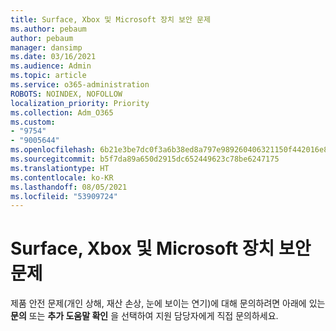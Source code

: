 ```yaml
---
title: Surface, Xbox 및 Microsoft 장치 보안 문제
ms.author: pebaum
author: pebaum
manager: dansimp
ms.date: 03/16/2021
ms.audience: Admin
ms.topic: article
ms.service: o365-administration
ROBOTS: NOINDEX, NOFOLLOW
localization_priority: Priority
ms.collection: Adm_O365
ms.custom:
- "9754"
- "9005644"
ms.openlocfilehash: 6b21e3be7dc0f3a6b38ed8a797e989260406321150f442016e885f6728ea63b7
ms.sourcegitcommit: b5f7da89a650d2915dc652449623c78be6247175
ms.translationtype: HT
ms.contentlocale: ko-KR
ms.lasthandoff: 08/05/2021
ms.locfileid: "53909724"
---
```

# <a name="surface-xbox-and-microsoft-devices-safety-concerns"></a>Surface, Xbox 및 Microsoft 장치 보안 문제

제품 안전 문제(개인 상해, 재산 손상, 눈에 보이는 연기)에 대해 문의하려면 아래에 있는 **문의** 또는 **추가 도움말 확인** 을 선택하여 지원 담당자에게 직접 문의하세요.